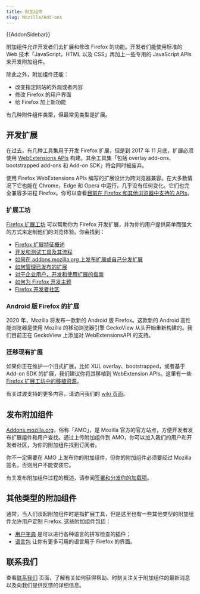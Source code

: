 ```yaml
---
title: 附加组件
slug: Mozilla/Add-ons
---
```


{{AddonSidebar}}

附加组件允许开发者们去扩展和修改 Firefox 的功能。开发者们能使用标准的 Web 技术「JavaScript，HTML 以及 CSS」再加上一些专用的 JavaScript APIs 来开发附加组件。

除此之外，附加组件还能：

- 改变指定网站的外观或者内容
- 修改 Firefox 的用户界面
- 给 Firefox 加上新功能

有几种附件组件类型，但最常见类型是扩展。

## 开发扩展

在过去，有几种工具集用于开发 Firefox 扩展，但是到 2017 年 11 月底，扩展必须使用 [WebExtensions APIs](/zh-CN/docs/Add-ons/WebExtensions) 构建。其余工具集「包括 overlay add-ons、bootstrapped add-ons 和 Add-on SDK」将会同时被废弃。

使用 Firefox WebExtensions APIs 编写的扩展设计为跨浏览器兼容。在大多数情况下它也能在 Chrome，Edge 和 Opera 中运行，几乎没有任何变化。它们也完全兼容多进程 Firefox。你可以查看[目前在 Firefox 和其他浏览器中支持的 APIs](/zh-CN/Add-ons/WebExtensions/Browser_support_for_JavaScript_APIs)。

### 扩展工坊

[Firefox 扩展工坊](https://extensionworkshop.com) 可以帮助你为 Firefox 开发扩展，并为你的用户提供简单而强大的方式来定制他们的浏览体验。你会找到：

- [Firefox 扩展特征概述](https://extensionworkshop.com/#about)
- [开发和测试工具及其流程](https://extensionworkshop.com/documentation/develop/)
- [如何在 addons.mozilla.org 上发布扩展或自己分发扩展](https://extensionworkshop.com/documentation/publish/)
- [如何管理已发布的扩展](https://extensionworkshop.com/documentation/manage/)
- [对于企业用户，开发和使用扩展的指南](https://extensionworkshop.com/documentation/enterprise/)
- [如何为 Firefox 开发主题](https://extensionworkshop.com/documentation/themes/)
- [Firefox 开发者社区](https://extensionworkshop.com/community/)

### Android 版 Firefox 的扩展

2020 年，Mozilla 将发布一款新的 Android 版 Firefox。这款新的 Android 高性能浏览器是使用 Mozilla 的移动浏览器引擎 GeckoView 从头开始重新构建的。我们目前正在 GeckoView 上添加对 WebExtensionsAPI 的支持。

### 迁移现有扩展

如果你正在维护一个旧式扩展，比如 XUL overlay、bootstrapped，或者基于 Add-on SDK 的扩展，我们建议你将其移植到 WebExtension APIs。这里有一些 [Firefox 扩展工坊中的移植资源](https://extensionworkshop.com/documentation/develop/porting-a-legacy-firefox-extension/)。

有关过渡支持的更多内容，请访问我们的 [wiki 页面](https://wiki.mozilla.org/Add-ons/developer/communication)。

## 发布附加组件

[Addons.mozilla.org](https://addons.mozilla.org)，俗称「AMO」，是 Mozilla 官方的官方站点，方便开发者发布扩展组件和用户查找。通过上传附加组件到 AMO，你可以加入我们的用户和开发者社区，为你的附加组件找到订阅者。

你不一定需要在 AMO 上发布你的附加组件，但你的附加组件必须要经过 Mozilla 签名，否则用户不能安装它。

有关发布附加组件过程的概述，请参阅[签署和分发你的加载项](https://extensionworkshop.com/documentation/publish/signing-and-distribution-overview/)。

## 其他类型的附加组件

通常，当人们谈起附加组件时是指扩展工具，但是这里也有一些其他类型的附加组件允许用户定制 Firefox. 这些附加组件包括：

- [用户字典](/zh-CN/docs/Mozilla/Creating_a_spell_check_dictionary_add-on) 是可以进行各种语言的拼写检查的插件；
- [语言包](https://support.mozilla.org/kb/use-firefox-interface-other-languages-language-pack) 让你有更多可用的语言用于 Firefox 的界面。

## 联系我们

查看[联系我们](/zh-CN/docs/Mozilla/Add-ons/Contact_us) 页面，了解有关如何获得帮助、时刻关注关于附加组件的最新消息以及向我们提供反馈的详细信息。
